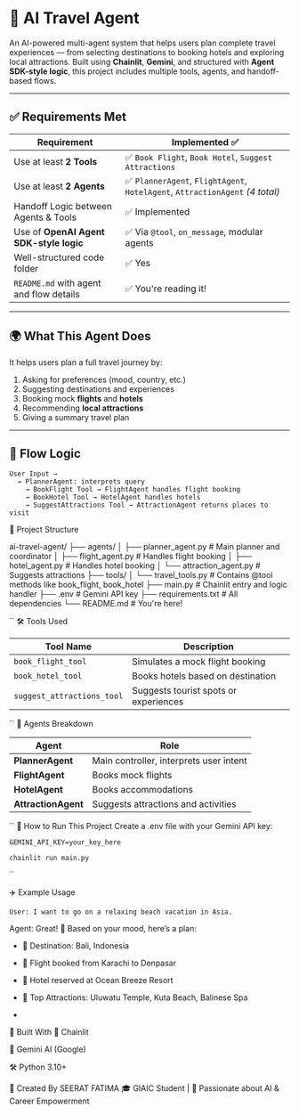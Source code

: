 # 🧳 AI Travel Agent

An AI-powered multi-agent system that helps users plan complete travel experiences — from selecting destinations to booking hotels and exploring local attractions. Built using **Chainlit**, **Gemini**, and structured with **Agent SDK-style logic**, this project includes multiple tools, agents, and handoff-based flows.

---

## ✅ Requirements Met

| Requirement                              | Implemented ✅ |
|------------------------------------------|----------------|
| Use at least **2 Tools**                 | ✅ `Book Flight`, `Book Hotel`, `Suggest Attractions` |
| Use at least **2 Agents**                | ✅ `PlannerAgent`, `FlightAgent`, `HotelAgent`, `AttractionAgent` *(4 total)* |
| Handoff Logic between Agents & Tools     | ✅ Implemented |
| Use of **OpenAI Agent SDK-style logic**  | ✅ Via `@tool`, `on_message`, modular agents |
| Well-structured code folder              | ✅ Yes |
| `README.md` with agent and flow details  | ✅ You're reading it! |

---

## 🌍 What This Agent Does

It helps users plan a full travel journey by:

1. Asking for preferences (mood, country, etc.)
2. Suggesting destinations and experiences
3. Booking mock **flights** and **hotels**
4. Recommending **local attractions**
5. Giving a summary travel plan

---

## 🔁 Flow Logic

```text
User Input →
  → PlannerAgent: interprets query
    → BookFlight Tool → FlightAgent handles flight booking
    → BookHotel Tool → HotelAgent handles hotels
    → SuggestAttractions Tool → AttractionAgent returns places to visit

```
📁 Project Structure

ai-travel-agent/
├── agents/
│   ├── planner_agent.py         # Main planner and coordinator
│   ├── flight_agent.py          # Handles flight booking
│   ├── hotel_agent.py           # Handles hotel booking
│   └── attraction_agent.py      # Suggests attractions
├── tools/
│   └── travel_tools.py          # Contains @tool methods like book_flight, book_hotel
├── main.py                      # Chainlit entry and logic handler
├── .env                         # Gemini API key
├── requirements.txt             # All dependencies
└── README.md                    # You're here!

``
🛠️ Tools Used


| Tool Name                  | Description                           |
| -------------------------- | ------------------------------------- |
| `book_flight_tool`         | Simulates a mock flight booking       |
| `book_hotel_tool`          | Books hotels based on destination     |
| `suggest_attractions_tool` | Suggests tourist spots or experiences |

``
👥 Agents Breakdown

| Agent               | Role                                    |
| ------------------- | --------------------------------------- |
| **PlannerAgent**    | Main controller, interprets user intent |
| **FlightAgent**     | Books mock flights                      |
| **HotelAgent**      | Books accommodations                    |
| **AttractionAgent** | Suggests attractions and activities     |

``
🔧 How to Run This Project
Create a .env file with your Gemini API key:

    GEMINI_API_KEY=your_key_here

    chainlit run main.py

``

✈️ Example Usage

    User: I want to go on a relaxing beach vacation in Asia.

Agent: Great! 🌴 Based on your mood, here’s a plan:
- 📍 Destination: Bali, Indonesia
- 🛫 Flight booked from Karachi to Denpasar
- 🏨 Hotel reserved at Ocean Breeze Resort
- 📸 Top Attractions: Uluwatu Temple, Kuta Beach, Balinese Spa

- 

🧠 Built With
💬 Chainlit

🧠 Gemini AI (Google)

🛠️ Python 3.10+

🙋 Created By SEERAT FATIMA 🎓 GIAIC Student | 🧠 Passionate about AI & Career Empowerment
